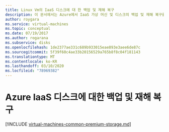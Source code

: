 ```yaml
---
title: Linux Vm의 IaaS 디스크에 대 한 백업 및 재해 복구
description: 이 문서에서는 Azure에서 IaaS 가상 머신 및 디스크의 백업 및 재해 복구를 계획하는 방법을 설명합니다. Managed Disks 및 Unmanaged Disks를 모두 다루고 있습니다.
author: roygara
ms.service: virtual-machines
ms.topic: conceptual
ms.date: 07/19/2017
ms.author: rogarana
ms.subservice: disks
ms.openlocfilehash: 1de2377ae331c689b933015eae893e3aee6de87c
ms.sourcegitcommit: 5f39f60c4ae33b20156529a765b8f8c04f181143
ms.translationtype: MT
ms.contentlocale: ko-KR
ms.lasthandoff: 03/10/2020
ms.locfileid: "78969382"
---
```

# <a name="backup-and-disaster-recovery-for-azure-iaas-disks"></a>Azure IaaS 디스크에 대한 백업 및 재해 복구
[!INCLUDE [virtual-machines-common-premium-storage.md](../../../includes/virtual-machines-common-backup-and-disaster-recovery-for-azure-iaas-disks.md)]
